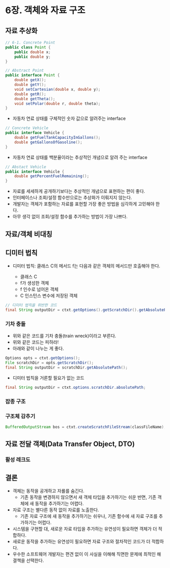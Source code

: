 # 6장. 객체와 자료 구조

## 자료 추상화

```java
// 6-1. Concrete Point
public class Point {
    public double x;
    public double y;
}
```

```java
// Abstract Point
public interface Point {
    double getX();
    double getY();
    void setCartesian(double x, double y);
    double getR();
    double getTheta();
    void setPolar(double r, double theta);
}
```

- 자동차 연료 상태를 구체적인 숫자 값으로 알려주는 interface

```java
// Concrete Vehicle
public interface Vehicle {
    double getFuelTankCapacityInGallons();
    double getGallonsOfGasoline();
}
```

- 자동차 연료 상태를 백분율이라는 추상적인 개념으로 알려 주는 interface

```java
// Abstact Vehicle
public interface Vehicle {
    double getPercentFuelRemaining();
}
```

- 자료를 세세하게 공개하기보다는 추상적인 개념으로 표현하는 편이 좋다.
- 인터페이스나 조회/설정 함수만으로는 추상화가 이뤄지지 않는다.
- 개발자는 객체가 포함하는 자료를 표현할 가장 좋은 방법을 심각하게 고민해야 한다.
- 아무 생각 없이 조회/설정 함수를 추가하는 방법이 가장 나쁘다.

## 자료/객체 비대칭

## 디미터 법칙

- 디미터 법칙: 클래스 C의 메서드 f는 다음과 같은 객체의 메서드만 호출해야 한다.

  - 클래스 C
  - f가 생성한 객체
  - f 인수로 넘어온 객체
  - C 인스턴스 변수에 저장된 객체

```java
// 디미터 법칙을 위반한 코드
final String outputDir = ctxt.getOptions().getScratchDir().getAbsolutePath();
```

### 기차 충돌

- 위와 같은 코드를 기차 충돌(train wreck)이라고 부른다.
- 위와 같은 코드는 피하라!
- 아래와 같이 나누는 게 좋다.

```java
Options opts = ctxt.getOptions();
File scratchDir = opts.getScratchDir();
final String outputDir = scratchDir.getAbsolutePath();
```

- 디미터 법칙을 거론할 필요가 없는 코드

```java
final String outputDir = ctxt.options.scratchDir.absolutePath;
```

### 잡종 구조

### 구조체 감추기

```java
BufferedOutputStream bos = ctxt.createScratchFileStream(classFileName);
```

## 자료 전달 객체(Data Transfer Object, DTO)

### 활성 레크도

## 결론

- 객체는 동작을 공개하고 자룔를 숨긴다.
  - 기존 동작을 변경하지 않으면서 새 객체 타입을 추가하기는 쉬운 반면, 기존 객체에 새 동작을 추가하기는 어렵다.
- 자료 구조는 별다른 동작 없이 자료를 노출한다.
  - 기존 자료 구조에 새 동작을 추가하기는 쉬우나, 기존 함수에 새 자료 구조를 추가하기는 어렵다.
- 시스템을 구현할 대, 새로운 자료 타입을 추가하는 유연성이 필요하면 객체가 더 적합하다.
- 새로운 동작을 추가하는 유연성이 필요하면 자료 구조와 절차적인 코드가 더 적합하다.
- 우수한 소프트웨어 개발자는 편견 없이 이 사실을 이해해 직면한 문제에 최적인 해결책을 선택한다.
